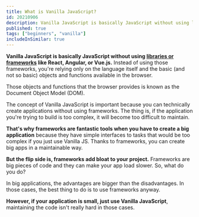 ```yaml
---
title: What is Vanilla JavaScript?
id: 20210906
description: Vanilla JavaScript is basically JavaScript without using libraries or frameworks like React, Angular, or Vue.js.
published: true
tags: ["beginners", "vanilla"]
includeInSimilar: true
---
```

**Vanilla JavaScript is basically JavaScript without using [libraries or frameworks](/which-ui-framework-should-you-use-in-your-next-project) like React, Angular, or Vue.js.**
Instead of using those frameworks, you're relying only on the language itself and the 
basic (and not so basic) objects and functions available in the browser.

Those objects and functions that the browser provides is known as the Document Object Model (DOM).

The concept of Vanilla JavaScript is important because you can technically create applications
without using frameworks. The thing is, if the application you're trying to build is too complex,
it will become too difficult to maintain.

**That's why frameworks are fantastic tools when you have to create a big application** because they have
simple interfaces to tasks that would be too complex if you just use Vanilla JS. Thanks to frameworks,
you can create big apps in a maintainable way.

**But the flip side is, frameworks add bloat to your project.** Frameworks are big pieces of
code and they can make your app load slower. So, what do you do?

In big applications, the advantages are bigger than the disadvantages. In those cases, the best thing to do
is to use frameworks anyway.

**However, if your application is small, just use Vanilla JavaScript**, maintaining the code isn't really hard in those cases.